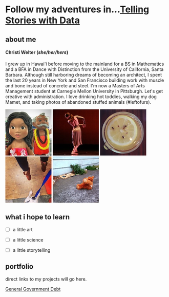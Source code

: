 # Follow my adventures in...[Telling Stories with Data](https://welter808.github.io/cwelter_TSWD_portfolio/)

## about me
#### **Christi Welter** (*she/her/hers*) 
I grew up in Hawai'i before moving to the mainland for a BS in Mathematics and a BFA in Dance with Distinction from the University of California, Santa Barbara. Although still harboring dreams of becoming an architect, I spent the last 20 years in New York and San Francisco building work with muscle and bone instead of concrete and steel. I'm now a Masters of Arts Management student at Carnegie Mellon University in Pittsburgh. Let's get creative with administration. I love drinking hot toddies, walking my dog Mamet, and taking photos of abandoned stuffed animals (#leftofurs). 

![](AboutMePics/Hawai'i.jpg) ![](AboutMePics/Dance.jpg) ![](AboutMePics/HotToddy.jpg) ![](AboutMePics/Jump.jpg) ![](AboutMePics/Bear.jpg)

## what i hope to learn
- [ ]  a little art

- [ ]  a little science

- [ ]  a little storytelling

## portfolio
direct links to my projects will go here.

[General Government Debt](/GovDebtViz)
